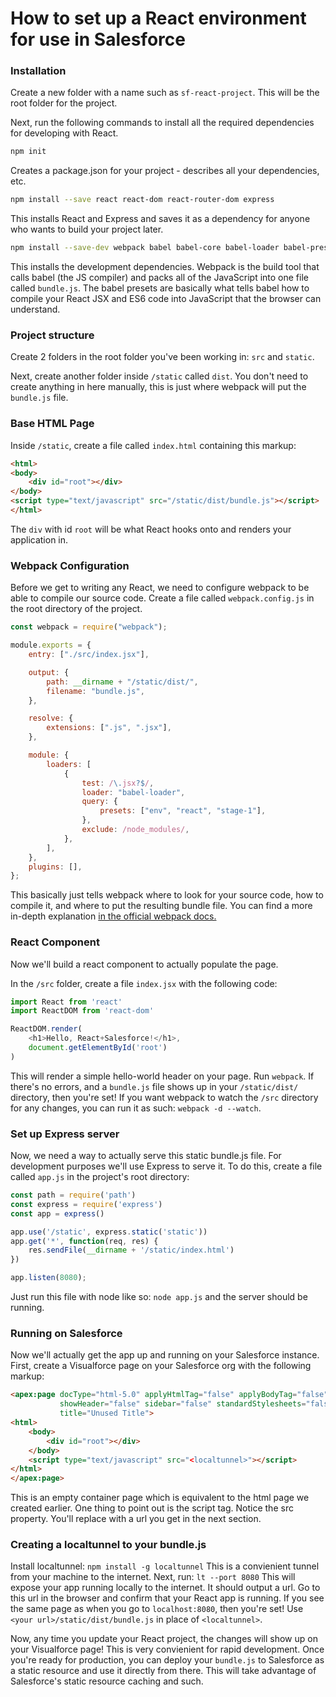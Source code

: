 # How to set up a React environment for use in Salesforce

### Installation
Create a new folder with a name such as `sf-react-project`. This will be the root folder for the project.

Next, run the following commands to install all the required dependencies for developing with React.

```bash
npm init
```
Creates a package.json for your project - describes all your dependencies, etc.

```bash
npm install --save react react-dom react-router-dom express
```
This installs React and Express and saves it as a dependency for anyone who wants to build your project later.

```bash
npm install --save-dev webpack babel babel-core babel-loader babel-preset-react babel-preset-env babel-preset-stage-1
```
This installs the development dependencies. Webpack is the build tool that calls babel (the JS compiler) and packs all of the JavaScript into one file called `bundle.js`. The babel presets are basically what tells babel how to compile your React JSX and ES6 code into JavaScript that the browser can understand.

### Project structure
Create 2 folders in the root folder you've been working in: `src` and `static`.

Next, create another folder inside `/static` called `dist`. You don't need to create anything in here manually, this is just where webpack will put the `bundle.js` file.

### Base HTML Page
Inside `/static`, create a file called `index.html` containing this markup:
```html
<html>
<body>
    <div id="root"></div>
</body>
<script type="text/javascript" src="/static/dist/bundle.js"></script>
</html>
```
The `div` with id `root` will be what React hooks onto and renders your application in. 

### Webpack Configuration

Before we get to writing any React, we need to configure webpack to be able to compile our source code. Create a file called `webpack.config.js` in the root directory of the project. 
```js
const webpack = require("webpack");

module.exports = {
	entry: ["./src/index.jsx"],

	output: {
		path: __dirname + "/static/dist/",
		filename: "bundle.js",
	},

	resolve: {
		extensions: [".js", ".jsx"],
	},

	module: {
		loaders: [
			{
				test: /\.jsx?$/,
				loader: "babel-loader",
				query: {
					presets: ["env", "react", "stage-1"],
				},
				exclude: /node_modules/,
			},
		],
	},
	plugins: [],
};
```

This basically just tells webpack where to look for your source code, how to compile it, and where to put the resulting bundle file. You can find a more in-depth explanation [in the official webpack docs.](https://webpack.js.org/guides/getting-started/#using-a-configuration)

### React Component
Now we'll build a react component to actually populate the page.

In the `/src` folder, create a file `index.jsx` with the following code:
```js
import React from 'react'
import ReactDOM from 'react-dom'

ReactDOM.render(
    <h1>Hello, React+Salesforce!</h1>,
    document.getElementById('root')
)
```
This will render a simple hello-world header on your page. Run `webpack`. If there's no errors, and a `bundle.js` file shows up in your `/static/dist/` directory, then you're set! If you want webpack to watch the `/src` directory for any changes, you can run it as such: `webpack -d --watch`.

### Set up Express server
Now, we need a way to actually serve this static bundle.js file. For development purposes we'll use Express to serve it. To do this, create a file called `app.js` in the project's root directory:
```js
const path = require('path')
const express = require('express')
const app = express()

app.use('/static', express.static('static'))
app.get('*', function(req, res) {
    res.sendFile(__dirname + '/static/index.html')
})

app.listen(8080);
```
Just run this file with node like so:
`node app.js`
and the server should be running.

### Running on Salesforce
Now we'll actually get the app up and running on your Salesforce instance. First, create a Visualforce page on your Salesforce org with the following markup:
```html
<apex:page docType="html-5.0" applyHtmlTag="false" applyBodyTag="false"
           showHeader="false" sidebar="false" standardStylesheets="false"
           title="Unused Title">
<html>
    <body>
        <div id="root"></div>
    </body>
    <script type="text/javascript" src="<localtunnel>"></script>
</html>
</apex:page>
```
This is an empty container page which is equivalent to the html page we created earlier. One thing to point out is the script tag. Notice the src property. You'll replace <localtunnel> with a url you get in the next section.

### Creating a localtunnel to your bundle.js
Install localtunnel:
`npm install -g localtunnel`
This is a convienient tunnel from your machine to the internet. Next, run:
`lt --port 8080`
This will expose your app running locally to the internet. It should output a url. Go to this url in the browser and confirm that your React app is running. If you see the same page as when you go to `localhost:8080`, then you're set! Use `<your url>/static/dist/bundle.js` in place of `<localtunnel>`. 

Now, any time you update your React project, the changes will show up on your Visualforce page! This is very convienient for rapid development. Once you're ready for production, you can deploy your `bundle.js` to Salesforce as a static resource and use it directly from there. This will take advantage of Salesforce's static resource caching and such.


